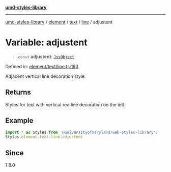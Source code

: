 [**umd-styles-library**](../../../../../../README.md)

***

[umd-styles-library](../../../../../../modules.md) / [element](../../../../../README.md) / [text](../../../README.md) / [line](../README.md) / adjustent

# Variable: adjustent

> `const` **adjustent**: [`JssObject`](../../../../../../utilities/namespaces/transform/type-aliases/JssObject.md)

Defined in: [element/text/line.ts:193](https://github.com/UMD-Digital/design-system/blob/2d95010ba8e3e1595ebab66599330577b600c5fb/packages/styles/source/element/text/line.ts#L193)

Adjacent vertical line decoration style.

## Returns

Styles for text with vertical red line decoration on the left.

## Example

```typescript
import * as Styles from '@universityofmaryland/web-styles-library';
Styles.element.text.line.adjustent
```

## Since

1.8.0
